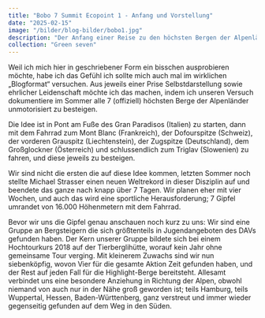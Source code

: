 ```yaml
---
title: "Bobo 7 Summit Ecopoint 1 - Anfang und Vorstellung"
date: "2025-02-15"
image: "/bilder/blog-bilder/bobo1.jpg"
description: "Der Anfang einer Reise zu den höchsten Bergen der Alpenländer - Eine Dokumentation"
collection: "Green seven"
---
```


Weil ich mich hier in geschriebener Form ein bisschen ausprobieren möchte, habe ich das Gefühl ich sollte mich auch mal im wirklichen „Blogformat“ versuchen. Aus jeweils einer Prise Selbstdarstellung sowie ehrlicher Leidenschaft möchte ich das machen, indem ich unseren Versuch dokumentiere im Sommer alle 7 (offiziell) höchsten Berge der Alpenländer unmotorisiert zu besteigen.

Die Idee ist in Pont am Fuße des Gran Paradisos (Italien) zu starten, dann mit dem Fahrrad zum Mont Blanc (Frankreich), der Dofourspitze (Schweiz), der vorderen Grauspitz (Liechtenstein), der Zugspitze (Deutschland), dem Großglockner (Österreich) und schlussendlich zum Triglav (Slowenien) zu fahren, und diese jeweils zu besteigen.

Wir sind nicht die ersten die auf diese Idee kommen, letzten Sommer noch stellte Michael Strasser einen neuen Weltrekord in dieser Disziplin auf und beendete das ganze nach knapp über 7 Tagen. Wir planen eher mit vier Wochen, und auch das wird eine sportliche Herausforderung; 7 Gipfel umrandet von 16.000 Höhenmetern mit dem Fahrrad.

Bevor wir uns die Gipfel genau anschauen noch kurz zu uns: Wir sind eine Gruppe an Bergsteigern die sich größtenteils in Jugendangeboten des DAVs gefunden haben. Der Kern unserer Gruppe bildete sich bei einem Hochtourkurs 2018 auf der Tierberglihütte, worauf kein Jahr ohne gemeinsame Tour verging. Mit kleinerem Zuwachs sind wir nun siebenköpfig, wovon Vier für die gesamte Aktion Zeit gefunden haben, und der Rest auf jeden Fall für die Highlight-Berge bereitsteht. Allesamt verbindet uns eine besondere Anziehung in Richtung der Alpen, obwohl niemand von auch nur in der Nähe groß geworden ist; teils Hamburg, teils Wuppertal, Hessen, Baden-Württenberg, ganz verstreut und immer wieder gegenseitig gefunden auf dem Weg in den Süden.